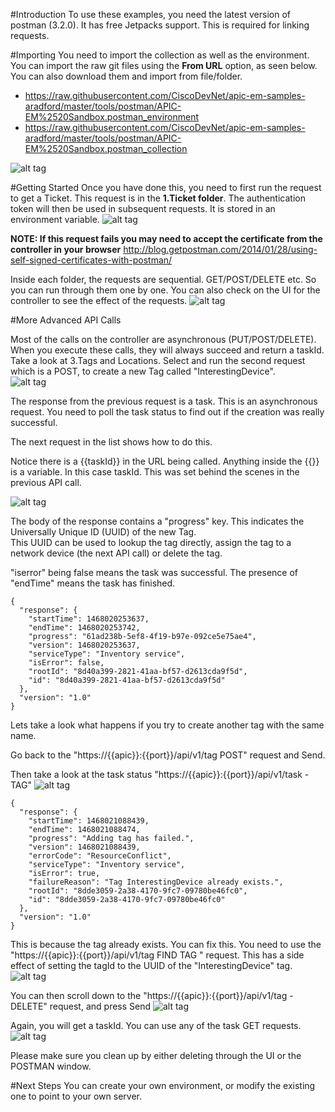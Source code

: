 #Introduction
To use these examples, you need the latest version of postman (3.2.0).
It has free Jetpacks support.  This is required for linking requests.

#Importing
You need to import the collection as well as the environment.  You can import the raw git files using the **From URL** option, as seen below.
You can also download them and import from file/folder.

* https://raw.githubusercontent.com/CiscoDevNet/apic-em-samples-aradford/master/tools/postman/APIC-EM%2520Sandbox.postman_environment
* https://raw.githubusercontent.com/CiscoDevNet/apic-em-samples-aradford/master/tools/postman/APIC-EM%2520Sandbox.postman_collection

![alt tag](images/importing.png)

#Getting Started
Once you have done this, you need to first run the request to get a Ticket.  This request is in the **1.Ticket folder**.
The authentication token will then be used in subsequent requests.  It is stored in an environment variable.
![alt tag](images/firstRequest.png)

**NOTE: If this request fails you may need to accept the certificate from the controller in your browser**
http://blog.getpostman.com/2014/01/28/using-self-signed-certificates-with-postman/


Inside each folder, the requests are sequential.  GET/POST/DELETE etc.  So you can run through them one by one.
You can also check on the UI for the controller to see the effect of the requests.
![alt tag](images/network-device-get.png)


#More Advanced API Calls

Most of the calls on the controller are asynchronous (PUT/POST/DELETE).  When you execute these calls, they will always
succeed and return a taskId.  Take a look at 3.Tags and Locations.  Select and run the second request which is a POST, 
to create a new Tag called "InterestingDevice".  
![alt tag](images/tag-POST.png)

The response from the previous request is a task.  This is an asynchronous request.  You need to poll the task status
to find out if the creation was really successful.

The next request in the list shows how to do this.  

Notice there is a {{taskId}} in the URL being called.  Anything inside the {{}}
is a variable.  In this case taskId.  This was set behind the scenes in the previous API call.  

![alt tag](images/task-response.png)

The body of the response contains a "progress" key.  This indicates the Universally Unique ID (UUID) of the new Tag.  
This UUID can be used to lookup the tag directly, assign the tag to a network device (the next API call) or delete the
tag. 

"iserror" being false means the task was successful. The presence of "endTime" means the task has finished.
```
{
  "response": {
    "startTime": 1468020253637,
    "endTime": 1468020253742,
    "progress": "61ad238b-5ef8-4f19-b97e-092ce5e75ae4",
    "version": 1468020253637,
    "serviceType": "Inventory service",
    "isError": false,
    "rootId": "8d40a399-2821-41aa-bf57-d2613cda9f5d",
    "id": "8d40a399-2821-41aa-bf57-d2613cda9f5d"
  },
  "version": "1.0"
}
```

Lets take a look what happens if you try to create another tag with the same name.


Go back to the "https://{{apic}}:{{port}}/api/v1/tag POST"  request and Send.  


Then take a look at the task status "https://{{apic}}:{{port}}/api/v1/task - TAG"
![alt tag](images/task-fail.png)

```
{
  "response": {
    "startTime": 1468021088439,
    "endTime": 1468021088474,
    "progress": "Adding tag has failed.",
    "version": 1468021088439,
    "errorCode": "ResourceConflict",
    "serviceType": "Inventory service",
    "isError": true,
    "failureReason": "Tag InterestingDevice already exists.",
    "rootId": "8dde3059-2a38-4170-9fc7-09780be46fc0",
    "id": "8dde3059-2a38-4170-9fc7-09780be46fc0"
  },
  "version": "1.0"
}
```

This is because the tag already exists.  You can fix this.  You need to use the "https://{{apic}}:{{port}}/api/v1/tag FIND TAG
" request.  This has a side effect of setting the tagId to the UUID of the "InterestingDevice" tag.
![alt tag](images/find-tag.png)

You can then scroll down to the "https://{{apic}}:{{port}}/api/v1/tag -DELETE" request, and press Send
![alt tag](images/delete-tag.png)

Again, you will get a taskId.  You can use any of the task GET requests.
![alt tag](images/delete-status.png)

Please make sure you clean up by either deleting through the UI or the POSTMAN window.


#Next Steps
You can create your own environment, or modify the existing one to point to your own server.


